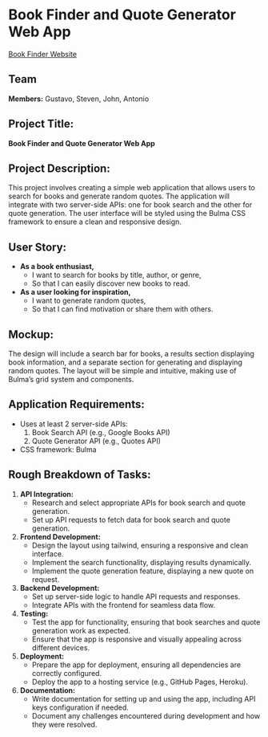 # Book Finder and Quote Generator Web App
[Book Finder Website](https://johnwgomez.github.io/book_finder/)
## Team #
**Members:** Gustavo, Steven, John, Antonio

## Project Title:
**Book Finder and Quote Generator Web App**

## Project Description:
This project involves creating a simple web application that allows users to search for books and generate random quotes. The application will integrate with two server-side APIs: one for book search and the other for quote generation. The user interface will be styled using the Bulma CSS framework to ensure a clean and responsive design.

## User Story:
- **As a book enthusiast,**
  - I want to search for books by title, author, or genre,
  - So that I can easily discover new books to read.
- **As a user looking for inspiration,**
  - I want to generate random quotes,
  - So that I can find motivation or share them with others.

## Mockup:
The design will include a search bar for books, a results section displaying book information, and a separate section for generating and displaying random quotes. The layout will be simple and intuitive, making use of Bulma’s grid system and components.

## Application Requirements:
- Uses at least 2 server-side APIs:
  1. Book Search API (e.g., Google Books API)
  2. Quote Generator API (e.g., Quotes API)
- CSS framework: Bulma

## Rough Breakdown of Tasks:
1. **API Integration:**
   - Research and select appropriate APIs for book search and quote generation.
   - Set up API requests to fetch data for book search and quote generation.
2. **Frontend Development:**
   - Design the layout using tailwind, ensuring a responsive and clean interface.
   - Implement the search functionality, displaying results dynamically.
   - Implement the quote generation feature, displaying a new quote on request.
3. **Backend Development:**
   - Set up server-side logic to handle API requests and responses.
   - Integrate APIs with the frontend for seamless data flow.
4. **Testing:**
   - Test the app for functionality, ensuring that book searches and quote generation work as expected.
   - Ensure that the app is responsive and visually appealing across different devices.
5. **Deployment:**
   - Prepare the app for deployment, ensuring all dependencies are correctly configured.
   - Deploy the app to a hosting service (e.g., GitHub Pages, Heroku).
6. **Documentation:**
   - Write documentation for setting up and using the app, including API keys configuration if needed.
   - Document any challenges encountered during development and how they were resolved.

